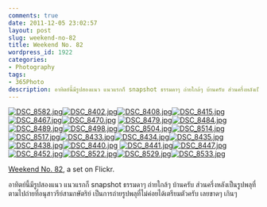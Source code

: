 ```yaml
---
comments: true
date: 2011-12-05 23:02:57
layout: post
slug: weekend-no-82
title: Weekend No. 82
wordpress_id: 1922
categories:
- Photography
tags:
- 365Photo
description: อาทิตย์นี้มีรูปสองแนว แนวแรกก็ snapshot ธรรมดาๆ ถ่ายใกล้ๆ บ้านครับ ส่วนครึ่งหลังเป็นรูปพลุที่ตามไปถ่ายที่อนุสาวรีย์สามกษัตริย์ เป็นการถ่ายรูปพลุที่ไม่ค่อยได้เตรียมตัวครับ เลยขาดๆ เกินๆ
---
```


[![DSC_8582.jpg](http://farm8.staticflickr.com/7031/6460255687_f89fc4fa6a_s.jpg)](http://www.flickr.com/photos/armno/6460255687/in/set-72157628291364195/)[![DSC_8402.jpg](http://farm8.staticflickr.com/7002/6453363251_2949f19d4e_s.jpg)](http://www.flickr.com/photos/armno/6453363251/in/set-72157628291364195/)[![DSC_8408.jpg](http://farm8.staticflickr.com/7019/6453380337_d8d9e180bc_s.jpg)](http://www.flickr.com/photos/armno/6453380337/in/set-72157628291364195/)[![DSC_8415.jpg](http://farm8.staticflickr.com/7030/6453391701_d8017a78a3_s.jpg)](http://www.flickr.com/photos/armno/6453391701/in/set-72157628291364195/)[![DSC_8467.jpg](http://farm8.staticflickr.com/7141/6460084995_0c071848fd_s.jpg)](http://www.flickr.com/photos/armno/6460084995/in/set-72157628291364195/)[![DSC_8470.jpg](http://farm8.staticflickr.com/7143/6460100493_3d64a559ed_s.jpg)](http://www.flickr.com/photos/armno/6460100493/in/set-72157628291364195/)
[![DSC_8479.jpg](http://farm8.staticflickr.com/7165/6460107053_da0caa9819_s.jpg)](http://www.flickr.com/photos/armno/6460107053/in/set-72157628291364195/)[![DSC_8484.jpg](http://farm8.staticflickr.com/7020/6460118347_8872eb71ee_s.jpg)](http://www.flickr.com/photos/armno/6460118347/in/set-72157628291364195/)[![DSC_8489.jpg](http://farm8.staticflickr.com/7172/6460127819_226c36b727_s.jpg)](http://www.flickr.com/photos/armno/6460127819/in/set-72157628291364195/)[![DSC_8498.jpg](http://farm8.staticflickr.com/7160/6460140411_b618be2c1b_s.jpg)](http://www.flickr.com/photos/armno/6460140411/in/set-72157628291364195/)[![DSC_8504.jpg](http://farm8.staticflickr.com/7015/6460147935_d9abe76438_s.jpg)](http://www.flickr.com/photos/armno/6460147935/in/set-72157628291364195/)[![DSC_8514.jpg](http://farm8.staticflickr.com/7017/6460156977_efc6153131_s.jpg)](http://www.flickr.com/photos/armno/6460156977/in/set-72157628291364195/)
[![DSC_8517.jpg](http://farm8.staticflickr.com/7143/6460166319_be40d27c88_s.jpg)](http://www.flickr.com/photos/armno/6460166319/in/set-72157628291364195/)[![DSC_8433.jpg](http://farm8.staticflickr.com/7002/6453403221_500016ac11_s.jpg)](http://www.flickr.com/photos/armno/6453403221/in/set-72157628291364195/)[![DSC_8434.jpg](http://farm8.staticflickr.com/7153/6453416659_d099e28419_s.jpg)](http://www.flickr.com/photos/armno/6453416659/in/set-72157628291364195/)[![DSC_8435.jpg](http://farm8.staticflickr.com/7149/6453427617_3cc98da3cd_s.jpg)](http://www.flickr.com/photos/armno/6453427617/in/set-72157628291364195/)[![DSC_8438.jpg](http://farm8.staticflickr.com/7017/6453441049_12825a3b9a_s.jpg)](http://www.flickr.com/photos/armno/6453441049/in/set-72157628291364195/)[![DSC_8440.jpg](http://farm8.staticflickr.com/7163/6453459273_448bee36ed_s.jpg)](http://www.flickr.com/photos/armno/6453459273/in/set-72157628291364195/)
[![DSC_8441.jpg](http://farm8.staticflickr.com/7014/6453477427_e866cfbdc7_s.jpg)](http://www.flickr.com/photos/armno/6453477427/in/set-72157628291364195/)[![DSC_8447.jpg](http://farm8.staticflickr.com/7147/6453489947_0b4e5b5c63_s.jpg)](http://www.flickr.com/photos/armno/6453489947/in/set-72157628291364195/)[![DSC_8452.jpg](http://farm8.staticflickr.com/7001/6453499923_71986cac4c_s.jpg)](http://www.flickr.com/photos/armno/6453499923/in/set-72157628291364195/)[![DSC_8522.jpg](http://farm8.staticflickr.com/7155/6460174609_ecbce2ded7_s.jpg)](http://www.flickr.com/photos/armno/6460174609/in/set-72157628291364195/)[![DSC_8529.jpg](http://farm8.staticflickr.com/7159/6460183839_a8a9f46938_s.jpg)](http://www.flickr.com/photos/armno/6460183839/in/set-72157628291364195/)[![DSC_8533.jpg](http://farm8.staticflickr.com/7019/6460194475_44c35f4fc9_s.jpg)](http://www.flickr.com/photos/armno/6460194475/in/set-72157628291364195/)


[Weekend No. 82](http://www.flickr.com/photos/armno/sets/72157628291364195/), a set on Flickr.

อาทิตย์นี้มีรูปสองแนว แนวแรกก็ snapshot ธรรมดาๆ ถ่ายใกล้ๆ บ้านครับ ส่วนครึ่งหลังเป็นรูปพลุที่ตามไปถ่ายที่อนุสาวรีย์สามกษัตริย์ เป็นการถ่ายรูปพลุที่ไม่ค่อยได้เตรียมตัวครับ เลยขาดๆ เกินๆ
